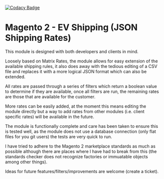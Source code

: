 [![Codacy Badge](https://api.codacy.com/project/badge/Grade/05fcaa78376d4f43af31084a087fe467)](https://www.codacy.com/app/everon/module-ev-shipping?utm_source=github.com&amp;utm_medium=referral&amp;utm_content=everon/module-ev-shipping&amp;utm_campaign=Badge_Grade)


Magento 2 - EV Shipping (JSON Shipping Rates)
======================================

This module is designed with both developers and clients in mind.

Loosely based on Matrix Rates, the module allows for easy extension of the available shipping rules, it also does away
with the tedious editing of a CSV file and replaces it with a more logical JSON format which can also be extended.

All rates are passed through a series of filters which return a boolean value to determine if they are available,
once all filters are run, the remaining rates are those that are available for the customer.

More rates can be easily added, at the moment this means editing the module directly but a way to add rates from other
modules (i.e. client specific rates) will be available in the future.

The module is functionally complete and care has been taken to ensure this is tested well, as the module does not use
a database connection (only flat files for you git users) the tests are very quick to run.

I have tried to adhere to the Magento 2 marketplace standards as much as possible although there are places where I have
had to break from this (the standards checker does not recognize factories or immuatable objects among other things).

Ideas for future features/filters/improvements are welcome (create a ticket).


